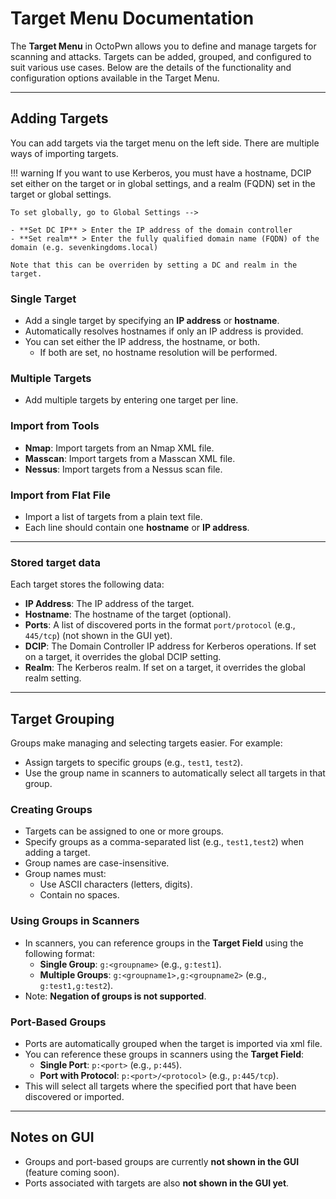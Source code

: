 # Target Menu Documentation

The **Target Menu** in OctoPwn allows you to define and manage targets for scanning and attacks. Targets can be added, grouped, and configured to suit various use cases. Below are the details of the functionality and configuration options available in the Target Menu.

---

## Adding Targets

You can add targets via the target menu on the left side. There are multiple ways of importing targets.

!!! warning
	If you want to use Kerberos, you must have a hostname, DCIP set either on the target or in global settings, and a realm (FQDN) set in the target or global settings.

	To set globally, go to Global Settings -->
	
	- **Set DC IP** > Enter the IP address of the domain controller
	- **Set realm** > Enter the fully qualified domain name (FQDN) of the domain (e.g. sevenkingdoms.local)

	Note that this can be overriden by setting a DC and realm in the target.

### Single Target
- Add a single target by specifying an **IP address** or **hostname**.
- Automatically resolves hostnames if only an IP address is provided.
- You can set either the IP address, the hostname, or both.  
	- If both are set, no hostname resolution will be performed.
### Multiple Targets
- Add multiple targets by entering one target per line.

### Import from Tools
- **Nmap**: Import targets from an Nmap XML file.
- **Masscan**: Import targets from a Masscan XML file.
- **Nessus**: Import targets from a Nessus scan file.

### Import from Flat File
- Import a list of targets from a plain text file.  
- Each line should contain one **hostname** or **IP address**.

---
### Stored target data
Each target stores the following data:

- **IP Address**: The IP address of the target.  
- **Hostname**: The hostname of the target (optional).  
- **Ports**: A list of discovered ports in the format `port/protocol` (e.g., `445/tcp`) (not shown in the GUI yet).  
- **DCIP**: The Domain Controller IP address for Kerberos operations. If set on a target, it overrides the global DCIP setting.  
- **Realm**: The Kerberos realm. If set on a target, it overrides the global realm setting.  


---

## Target Grouping

Groups make managing and selecting targets easier. For example:

- Assign targets to specific groups (e.g., `test1`, `test2`).  
- Use the group name in scanners to automatically select all targets in that group.
### Creating Groups
- Targets can be assigned to one or more groups.  
- Specify groups as a comma-separated list (e.g., `test1,test2`) when adding a target.  
- Group names are case-insensitive.
- Group names must:
  - Use ASCII characters (letters, digits).  
  - Contain no spaces.  

### Using Groups in Scanners
- In scanners, you can reference groups in the **Target Field** using the following format:
  - **Single Group**: `g:<groupname>` (e.g., `g:test1`).  
  - **Multiple Groups**: `g:<groupname1>,g:<groupname2>` (e.g., `g:test1,g:test2`).  
- Note: **Negation of groups is not supported**.

### Port-Based Groups
- Ports are automatically grouped when the target is imported via xml file.  
- You can reference these groups in scanners using the **Target Field**:
  - **Single Port**: `p:<port>` (e.g., `p:445`).  
  - **Port with Protocol**: `p:<port>/<protocol>` (e.g., `p:445/tcp`).  
- This will select all targets where the specified port that have been discovered or imported.

---

## Notes on GUI
- Groups and port-based groups are currently **not shown in the GUI** (feature coming soon).  
- Ports associated with targets are also **not shown in the GUI yet**.


